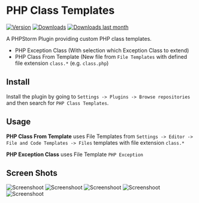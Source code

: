 # PHP Class Templates

[![Version](http://phpstorm.espend.de/badge/9640/version)](https://plugins.jetbrains.com/plugin/9640)
[![Downloads](http://phpstorm.espend.de/badge/9640/downloads)](https://plugins.jetbrains.com/plugin/9640)
[![Downloads last month](http://phpstorm.espend.de/badge/9640/last-month)](https://plugins.jetbrains.com/plugin/9640)

A PHPStorm Plugin providing custom PHP class templates.

* PHP Exception Class (With selection which Exception Class to extend)
* PHP Class From Template (New file from `File Templates` with defined file extension `class.*` (e.g. `class.php`)

## Install

Install the plugin by going to `Settings -> Plugins -> Browse repositories` and then search for `PHP Class Templates`.

## Usage

**PHP Class From Template** uses File Templates from `Settings -> Editor -> File and Code Templates -> Files` templates with file extension `class.*`

**PHP Exception Class** uses File Template `PHP Exception`

## Screen Shots

![Screenshoot](http://i.imgur.com/chkN4OZ.png)
![Screenshoot](http://i.imgur.com/7CwpORb.png)
![Screenshoot](http://i.imgur.com/iaOI9J7.png)
![Screenshoot](http://i.imgur.com/lEXtmsP.png)
![Screenshoot](http://i.imgur.com/4VAKd3x.png)